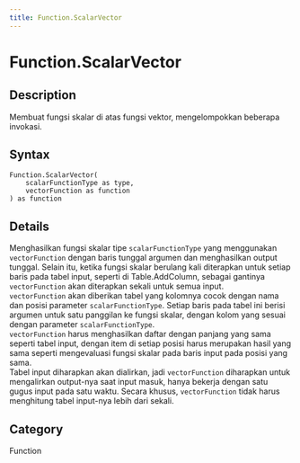 ```yaml
---
title: Function.ScalarVector
---
```


# Function.ScalarVector


## Description

Membuat fungsi skalar di atas fungsi vektor, mengelompokkan beberapa invokasi.


## Syntax

```powerquery
Function.ScalarVector(
    scalarFunctionType as type,
    vectorFunction as function
) as function
```


## Details

Menghasilkan fungsi skalar tipe <code>scalarFunctionType</code> yang menggunakan <code>vectorFunction</code> dengan baris tunggal argumen dan menghasilkan output tunggal. Selain itu, ketika fungsi skalar berulang kali diterapkan untuk setiap baris pada tabel input, seperti di Table.AddColumn, sebagai gantinya <code>vectorFunction</code> akan diterapkan sekali untuk semua input.<br /><code>vectorFunction</code> akan diberikan tabel yang kolomnya cocok dengan nama dan posisi parameter <code>scalarFunctionType</code>. Setiap baris pada tabel ini berisi argumen untuk satu panggilan ke fungsi skalar, dengan kolom yang sesuai dengan parameter <code>scalarFunctionType</code>.<br /><code>vectorFunction</code> harus menghasilkan daftar dengan panjang yang sama seperti tabel input, dengan item di setiap posisi harus merupakan hasil yang sama seperti mengevaluasi fungsi skalar pada baris input pada posisi yang sama.<br />Tabel input diharapkan akan dialirkan, jadi <code>vectorFunction</code> diharapkan untuk mengalirkan output-nya saat input masuk, hanya bekerja dengan satu gugus input pada satu waktu. Secara khusus, <code>vectorFunction</code> tidak harus menghitung tabel input-nya lebih dari sekali.<br />



## Category
Function

